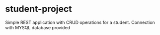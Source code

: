 # student-project
Simple REST application with CRUD operations for a student. Connection with MYSQL database provided
